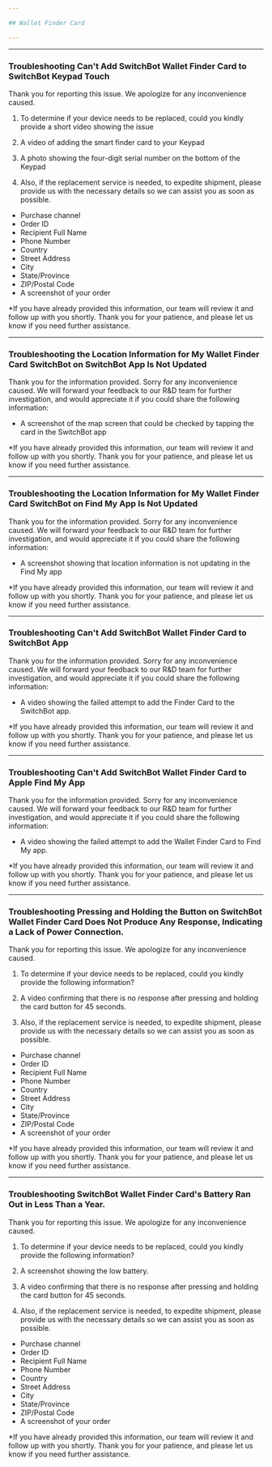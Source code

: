 ```yaml
---

## Wallet Finder Card

---
```


---
### Troubleshooting Can't Add SwitchBot Wallet Finder Card to SwitchBot Keypad Touch

Thank you for reporting this issue. 
We apologize for any inconvenience caused.
1. To determine if your device needs to be replaced, could you kindly provide a short video showing the issue
  1. A video of adding the smart finder card to your Keypad
  2. A photo showing the four-digit serial number on the bottom of the Keypad

2. Also, if the replacement service is needed, to expedite shipment, please provide us with the necessary details so we can assist you as soon as possible.

- Purchase channel
- Order ID
- Recipient Full Name
- Phone Number
- Country
- Street Address
- City
- State/Province
- ZIP/Postal Code
- A screenshot of your order

*If you have already provided this information, our team will review it and follow up with you shortly. Thank you for your patience, and please let us know if you need further assistance.



---
### Troubleshooting the Location Information for My Wallet Finder Card SwitchBot on SwitchBot App Is Not Updated

Thank you for the information provided.
Sorry for any inconvenience caused.
We will forward your feedback to our R&D team for further investigation, and would appreciate it if you could share the following information:
- A screenshot of the map screen that could be checked by tapping the card in the SwitchBot app

*If you have already provided this information, our team will review it and follow up with you shortly. Thank you for your patience, and please let us know if you need further assistance.


---
### Troubleshooting the Location Information for My Wallet Finder Card SwitchBot on Find My App Is Not Updated

Thank you for the information provided.
Sorry for any inconvenience caused.
We will forward your feedback to our R&D team for further investigation, and would appreciate it if you could share the following information:
- A screenshot showing that location information is not updating in the Find My app

*If you have already provided this information, our team will review it and follow up with you shortly. Thank you for your patience, and please let us know if you need further assistance.


---
### Troubleshooting Can't Add SwitchBot Wallet Finder Card to SwitchBot App

Thank you for the information provided.
Sorry for any inconvenience caused.
We will forward your feedback to our R&D team for further investigation, and would appreciate it if you could share the following information:
- A video showing the failed attempt to add the Finder Card to the SwitchBot app.

*If you have already provided this information, our team will review it and follow up with you shortly. Thank you for your patience, and please let us know if you need further assistance.


---
### Troubleshooting Can't Add SwitchBot Wallet Finder Card to Apple Find My App

Thank you for the information provided.
Sorry for any inconvenience caused.
We will forward your feedback to our R&D team for further investigation, and would appreciate it if you could share the following information:
- A video showing the failed attempt to add the Wallet Finder Card to Find My app.

*If you have already provided this information, our team will review it and follow up with you shortly. Thank you for your patience, and please let us know if you need further assistance.


---
### Troubleshooting Pressing and Holding the Button on SwitchBot Wallet Finder Card Does Not Produce Any Response, Indicating a Lack of Power Connection.

Thank you for reporting this issue. 
We apologize for any inconvenience caused.
1. To determine if your device needs to be replaced, could you kindly provide the following information?
  1. A video confirming that there is no response after pressing and holding the card button for 45 seconds.

2. Also, if the replacement service is needed, to expedite shipment, please provide us with the necessary details so we can assist you as soon as possible.
- Purchase channel
- Order ID
- Recipient Full Name
- Phone Number
- Country
- Street Address
- City
- State/Province
- ZIP/Postal Code
- A screenshot of your order

*If you have already provided this information, our team will review it and follow up with you shortly. Thank you for your patience, and please let us know if you need further assistance.


---
### Troubleshooting SwitchBot Wallet Finder Card's Battery Ran Out in Less Than a Year.

Thank you for reporting this issue. 
We apologize for any inconvenience caused.
1. To determine if your device needs to be replaced, could you kindly provide the following information?
  1. A screenshot showing the low battery.
  2. A video confirming that there is no response after pressing and holding the card button for 45 seconds.

2. Also, if the replacement service is needed, to expedite shipment, please provide us with the necessary details so we can assist you as soon as possible.
- Purchase channel
- Order ID
- Recipient Full Name
- Phone Number
- Country
- Street Address
- City
- State/Province
- ZIP/Postal Code
- A screenshot of your order

*If you have already provided this information, our team will review it and follow up with you shortly. Thank you for your patience, and please let us know if you need further assistance.





